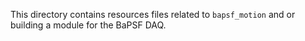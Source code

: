 This directory contains resources files related to `bapsf_motion` and or
building a module for the BaPSF DAQ.
